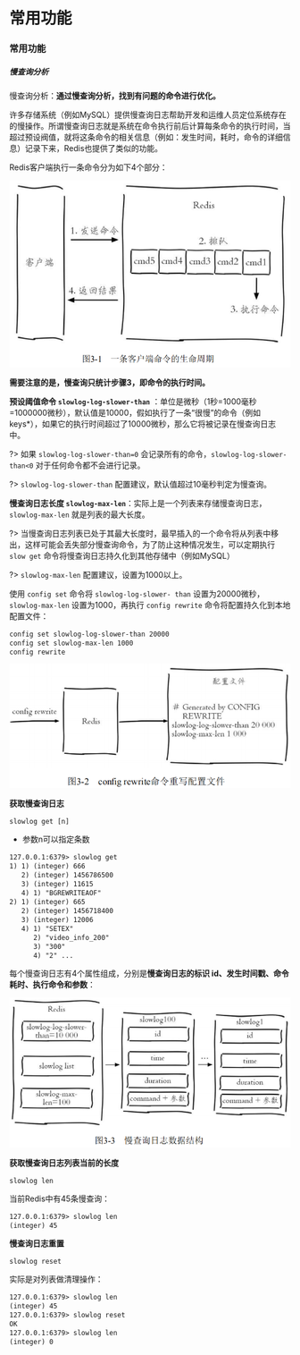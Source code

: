 # 常用功能

### 常用功能

##### 慢查询分析

慢查询分析：**通过慢查询分析，找到有问题的命令进行优化。**

许多存储系统（例如MySQL）提供慢查询日志帮助开发和运维人员定位系统存在的慢操作。所谓慢查询日志就是系统在命令执行前后计算每条命令的执行时间，当超过预设阀值，就将这条命令的相关信息（例如：发生时间，耗时，命令的详细信息）记录下来，Redis也提供了类似的功能。

Redis客户端执行一条命令分为如下4个部分：

![QQ截图20200525231507](image/QQ截图20200525231507.png)

**需要注意的是，慢查询只统计步骤3，即命令的执行时间。**

**预设阈值命令 `slowlog-log-slower-than`** ：单位是微秒（1秒=1000毫秒=1000000微秒），默认值是10000，假如执行了一条“很慢”的命令（例如keys*），如果它的执行时间超过了10000微秒，那么它将被记录在慢查询日志中。

?> 如果 `slowlog-log-slower-than=0` 会记录所有的命令，`slowlog-log-slower-than<0` 对于任何命令都不会进行记录。

?> `slowlog-log-slower-than` 配置建议，默认值超过10毫秒判定为慢查询。

**慢查询日志长度 `slowlog-max-len`**：实际上是一个列表来存储慢查询日志，`slowlog-max-len` 就是列表的最大长度。

?> 当慢查询日志列表已处于其最大长度时，最早插入的一个命令将从列表中移出，这样可能会丢失部分慢查询命令，为了防止这种情况发生，可以定期执行 `slow get` 命令将慢查询日志持久化到其他存储中（例如MySQL）

?> `slowlog-max-len` 配置建议，设置为1000以上。

使用 `config set` 命令将 `slowlog-log-slower- than` 设置为20000微秒，`slowlog-max-len` 设置为1000，再执行 `config rewrite` 命令将配置持久化到本地配置文件：

```
config set slowlog-log-slower-than 20000 
config set slowlog-max-len 1000 
config rewrite
```

![QQ截图20200525232645](image/QQ截图20200525232645.png)

**获取慢查询日志**

```
slowlog get [n]
```

- 参数n可以指定条数

```
127.0.0.1:6379> slowlog get 
1) 1) (integer) 666
   2) (integer) 1456786500 
   3) (integer) 11615 
   4) 1) "BGREWRITEAOF" 
2) 1) (integer) 665 
   2) (integer) 1456718400 
   3) (integer) 12006 
   4) 1) "SETEX" 
      2) "video_info_200" 
      3) "300" 
      4) "2" ...
```

每个慢查询日志有4个属性组成，分别是**慢查询日志的标识 id、发生时间戳、命令耗时、执行命令和参数**：

![QQ截图20200525233210](image/QQ截图20200525233210.png)

**获取慢查询日志列表当前的长度**

```
slowlog len
```

当前Redis中有45条慢查询：

```
127.0.0.1:6379> slowlog len 
(integer) 45
```

**慢查询日志重置**

```
slowlog reset
```

实际是对列表做清理操作：

```
127.0.0.1:6379> slowlog len 
(integer) 45 
127.0.0.1:6379> slowlog reset 
OK
127.0.0.1:6379> slowlog len 
(integer) 0
```